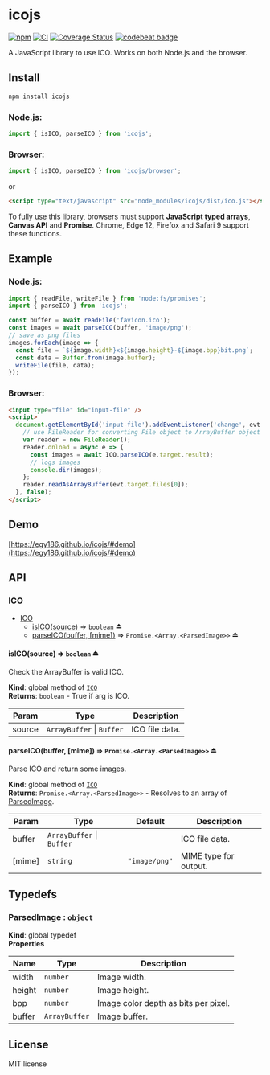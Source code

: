 # icojs

[![npm](https://img.shields.io/npm/v/icojs.svg)](https://www.npmjs.com/package/icojs)
[![CI](https://github.com/egy186/icojs/actions/workflows/ci.yml/badge.svg)](https://github.com/egy186/icojs/actions/workflows/ci.yml)
[![Coverage Status](https://coveralls.io/repos/github/egy186/icojs/badge.svg?branch=main)](https://coveralls.io/github/egy186/icojs?branch=main)
[![codebeat badge](https://codebeat.co/badges/85bd457f-39b6-43d8-bf8e-c80ace07a8d7)](https://codebeat.co/projects/github-com-egy186-icojs)

A JavaScript library to use ICO.
Works on both Node.js and the browser.

## Install

```sh
npm install icojs
```

### Node.js:

```js
import { isICO, parseICO } from 'icojs';
```

### Browser:

```js
import { isICO, parseICO } from 'icojs/browser';
```

or

```html
<script type="text/javascript" src="node_modules/icojs/dist/ico.js"></script>
```

To fully use this library, browsers must support **JavaScript typed arrays**, **Canvas API** and **Promise**.
Chrome, Edge 12, Firefox and Safari 9 support these functions.

## Example

### Node.js:

```js
import { readFile, writeFile } from 'node:fs/promises';
import { parseICO } from 'icojs';

const buffer = await readFile('favicon.ico');
const images = await parseICO(buffer, 'image/png');
// save as png files
images.forEach(image => {
  const file = `${image.width}x${image.height}-${image.bpp}bit.png`;
  const data = Buffer.from(image.buffer);
  writeFile(file, data);
});
```

### Browser:

```html
<input type="file" id="input-file" />
<script>
  document.getElementById('input-file').addEventListener('change', evt => {
    // use FileReader for converting File object to ArrayBuffer object
    var reader = new FileReader();
    reader.onload = async e => {
      const images = await ICO.parseICO(e.target.result);
      // logs images
      console.dir(images);
    };
    reader.readAsArrayBuffer(evt.target.files[0]);
  }, false);
</script>
```

## Demo

[https://egy186.github.io/icojs/#demo](https://egy186.github.io/icojs/#demo)

## API

<a name="module_ICO"></a>

### ICO

* [ICO](#module_ICO)
    * [isICO(source)](#exp_module_ICO--isICO) ⇒ <code>boolean</code> ⏏
    * [parseICO(buffer, [mime])](#exp_module_ICO--parseICO) ⇒ <code>Promise.&lt;Array.&lt;ParsedImage&gt;&gt;</code> ⏏

<a name="exp_module_ICO--isICO"></a>

#### isICO(source) ⇒ <code>boolean</code> ⏏
Check the ArrayBuffer is valid ICO.

**Kind**: global method of [<code>ICO</code>](#module_ICO)  
**Returns**: <code>boolean</code> - True if arg is ICO.  

| Param | Type | Description |
| --- | --- | --- |
| source | <code>ArrayBuffer</code> \| <code>Buffer</code> | ICO file data. |

<a name="exp_module_ICO--parseICO"></a>

#### parseICO(buffer, [mime]) ⇒ <code>Promise.&lt;Array.&lt;ParsedImage&gt;&gt;</code> ⏏
Parse ICO and return some images.

**Kind**: global method of [<code>ICO</code>](#module_ICO)  
**Returns**: <code>Promise.&lt;Array.&lt;ParsedImage&gt;&gt;</code> - Resolves to an array of [ParsedImage](#ParsedImage).  

| Param | Type | Default | Description |
| --- | --- | --- | --- |
| buffer | <code>ArrayBuffer</code> \| <code>Buffer</code> |  | ICO file data. |
| [mime] | <code>string</code> | <code>&quot;image/png&quot;</code> | MIME type for output. |


## Typedefs

<a name="ParsedImage"></a>

### ParsedImage : <code>object</code>
**Kind**: global typedef  
**Properties**

| Name | Type | Description |
| --- | --- | --- |
| width | <code>number</code> | Image width. |
| height | <code>number</code> | Image height. |
| bpp | <code>number</code> | Image color depth as bits per pixel. |
| buffer | <code>ArrayBuffer</code> | Image buffer. |


## License

MIT license
